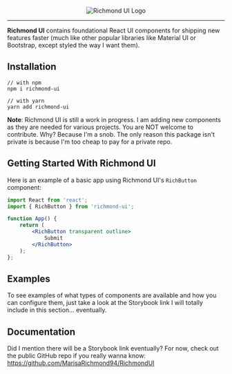 <p align="center">
  <img src="https://github.com/MarisaRichmond94/RichmondUI/blob/master/public/logo.png?raw=true" alt="Richmond UI Logo"/>
</p>
<hr />

<b>Richmond UI</b> contains foundational React UI components for shipping new features faster (much like other popular libraries like Material UI or Bootstrap, except styled the way I want them).

## Installation

```
// with npm
npm i richmond-ui

// with yarn
yarn add richmond-ui
```

**Note**: Richmond UI is still a work in progress. I am adding new components as they are needed for various projects. You are NOT welcome to contribute. Why? Because I'm a snob. The only reason this package isn't private is because I'm too cheap to pay for a private repo.

## Getting Started With Richmond UI

Here is an example of a basic app using Richmond UI's `RichButton` component:

```jsx
import React from 'react';
import { RichButton } from 'richmond-ui';

function App() {
    return (
        <RichButton transparent outline>
            Submit
        </RichButton>
    );
};
```

## Examples

To see examples of what types of components are available and how you can configure them, just take a look at the Storybook link I will totally include in this section... eventually.

## Documentation

Did I mention there will be a Storybook link eventually? For now, check out the public GitHub repo if you really wanna know: https://github.com/MarisaRichmond94/RichmondUI